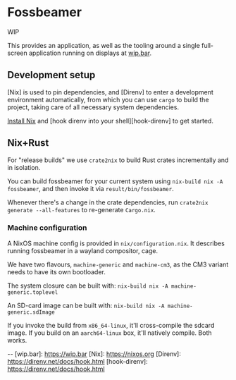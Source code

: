 # Fossbeamer

WIP

This provides an application, as well as the tooling around a single full-screen
application running on displays at [wip.bar](https://wip.bar/).

## Development setup
[Nix] is used to pin dependencies, and [Direnv] to enter a development
environment automatically, from which you can use `cargo` to build the project,
taking care of all necessary system dependencies.

[Install Nix](https://nixos.org/download/) and
[hook direnv into your shell][hook-direnv] to get started.

## Nix+Rust
For "release builds" we use `crate2nix` to build Rust crates incrementally and
in isolation.

You can build fossbeamer for your current system using `nix-build nix -A
fossbeamer`, and then invoke it via `result/bin/fossbeamer`.

Whenever there's a change in the crate dependencies, run
`crate2nix generate --all-features` to re-generate `Cargo.nix`.

### Machine configuration
A NixOS machine config is provided in `nix/configuration.nix`.
It describes running fossbeamer in a wayland compositor, cage.

We have two flavours, `machine-generic` and `machine-cm3`, as the CM3 variant
needs to have its own bootloader.

The system closure can be built with:
`nix-build nix -A machine-generic.toplevel`

An SD-card image can be built with:
`nix-build nix -A machine-generic.sdImage`

If you invoke the build from `x86_64-linux`, it'll cross-compile the sdcard
image. If you build on an `aarch64-linux` box, it'll natively compile. Both
works.

--
[wip.bar]: https://wip.bar
[Nix]: https://nixos.org
[Direnv]: https://direnv.net/docs/hook.html
[hook-direnv]: https://direnv.net/docs/hook.html
